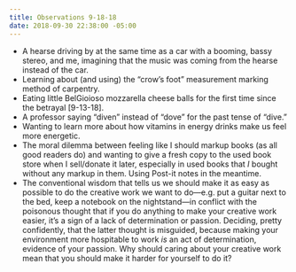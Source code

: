 ```yaml
---
title: Observations 9-18-18
date: 2018-09-30 22:38:00 -05:00
---
```


- A hearse driving by at the same time as a car with a booming, bassy stereo, and me, imagining that the music was coming from the hearse instead of the car.
- Learning about (and using) the “crow’s foot” measurement marking method of carpentry.
- Eating little BelGioioso mozzarella cheese balls for the first time since the betrayal [9-13-18].
- A professor saying “diven” instead of “dove” for the past tense of “dive.”
- Wanting to learn more about how vitamins in energy drinks make us feel more energetic.
- The moral dilemma between feeling like I should markup books (as all good readers do) and wanting to give a fresh copy to the used book store when I sell/donate it later, especially in used books that *I* bought without any markup in them. Using Post-it notes in the meantime.
- The conventional wisdom that tells us we should make it as easy as possible to do the creative work we want to do—e.g. put a guitar next to the bed, keep a notebook on the nightstand—in conflict with the poisonous thought that if you do anything to make your creative work easier, it’s a sign of a lack of determination or passion. Deciding, pretty confidently, that the latter thought is misguided, because making your environment more hospitable to work *is* an act of determination, evidence of your passion. Why should caring about your creative work mean that you should make it harder for yourself to do it?